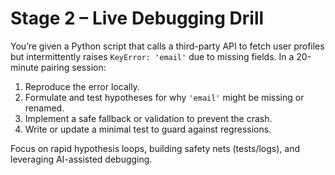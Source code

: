  # Stage 2 – Live Debugging Drill

 You’re given a Python script that calls a third-party API to fetch user profiles but intermittently raises `KeyError: 'email'` due to missing fields. In a 20-minute pairing session:

 1. Reproduce the error locally.
 2. Formulate and test hypotheses for why `'email'` might be missing or renamed.
 3. Implement a safe fallback or validation to prevent the crash.
 4. Write or update a minimal test to guard against regressions.

 Focus on rapid hypothesis loops, building safety nets (tests/logs), and leveraging AI-assisted debugging.